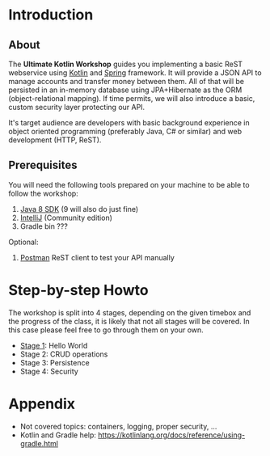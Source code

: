 # Introduction

## About

The __Ultimate Kotlin Workshop__ guides you implementing a basic ReST webservice using [Kotlin](https://kotlinlang.org/)
and [Spring](https://spring.io/) framework. It will provide a JSON API to manage accounts and transfer money between them.
All of that will be persisted in an in-memory database using JPA+Hibernate as the ORM (object-relational mapping).
If time permits, we will also introduce a basic, custom security layer protecting our API.

It's target audience are developers with basic background experience in object oriented programming 
(preferably Java, C# or similar) and web development (HTTP, ReST).

## Prerequisites

You will need the following tools prepared on your machine to be able to follow the workshop:

1. [Java 8 SDK](http://www.oracle.com/technetwork/java/javase/downloads/jdk8-downloads-2133151.html) (9 will also do just fine)
1. [IntelliJ](https://www.jetbrains.com/idea/download/) (Community edition)
1. Gradle bin ???

Optional:

1. [Postman](https://www.getpostman.com/) ReST client to test your API manually

# Step-by-step Howto

The workshop is split into 4 stages, depending on the given timebox and the progress of the class, it is likely that not all stages will be covered. 
In this case please feel free to go through them on your own.


* [Stage 1](doc/Stage_1.md): Hello World
* Stage 2: CRUD operations
* Stage 3: Persistence
* Stage 4: Security

# Appendix

* Not covered topics: containers, logging, proper security, ...
* Kotlin and Gradle help: https://kotlinlang.org/docs/reference/using-gradle.html
